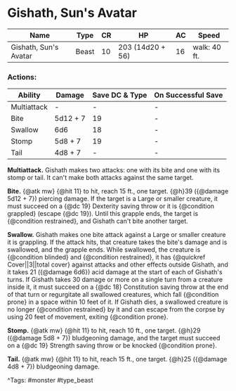 # Gishath, Sun's Avatar

| Name | Type | CR | HP | AC | Speed |
|------|------|----|----|----|-------|
| Gishath, Sun's Avatar | Beast | 10 | 203 (14d20 + 56) | 16 | walk: 40 ft. |

### Actions:

| Ability | Damage | Save DC & Type | On Successful Save |
|---------|--------|----------------|--------------------|
| Multiattack | - | - | - |
| Bite | 5d12 + 7 | 19 | - |
| Swallow | 6d6 | 18 | - |
| Stomp | 5d8 + 7 | 19 | - |
| Tail | 4d8 + 7 | - | - |


**Multiattack.** Gishath makes two attacks: one with its bite and one with its stomp or tail. It can't make both attacks against the same target.

**Bite.** {@atk mw} {@hit 11} to hit, reach 15 ft., one target. {@h}39 ({@damage 5d12 + 7}) piercing damage. If the target is a Large or smaller creature, it must succeed on a {@dc 19} Dexterity saving throw or it is {@condition grappled} (escape {@dc 19}). Until this grapple ends, the target is {@condition restrained}, and Gishath can't bite another target.

**Swallow.** Gishath makes one bite attack against a Large or smaller creature it is grappling. If the attack hits, that creature takes the bite's damage and is swallowed, and the grapple ends. While swallowed, the creature is {@condition blinded} and {@condition restrained}, it has {@quickref Cover||3||total cover} against attacks and other effects outside Gishath, and it takes 21 ({@damage 6d6}) acid damage at the start of each of Gishath's turns. If Gishath takes 30 damage or more on a single turn from a creature inside it, it must succeed on a {@dc 18} Constitution saving throw at the end of that turn or regurgitate all swallowed creatures, which fall {@condition prone} in a space within 10 feet of it. If Gishath dies, a swallowed creature is no longer {@condition restrained} by it and can escape from the corpse by using 20 feet of movement, exiting {@condition prone}.

**Stomp.** {@atk mw} {@hit 11} to hit, reach 10 ft., one target. {@h}29 ({@damage 5d8 + 7}) bludgeoning damage, and the target must succeed on a {@dc 19} Strength saving throw or be knocked {@condition prone}.

**Tail.** {@atk mw} {@hit 11} to hit, reach 15 ft., one target. {@h}25 ({@damage 4d8 + 7}) bludgeoning damage.

^Tags: #monster #type_beast